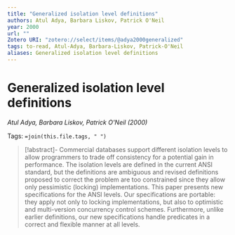 ```yaml
---
title: "Generalized isolation level definitions"
authors: Atul Adya, Barbara Liskov, Patrick O'Neil
year: 2000
url: ""
Zotero URI: "zotero://select/items/@adya2000generalized"
tags: to-read, Atul-Adya, Barbara-Liskov, Patrick-O'Neil
aliases: Generalized isolation level definitions
---
```


# Generalized isolation level definitions  
_Atul Adya, Barbara Liskov, Patrick O'Neil (2000)_

Tags: `=join(this.file.tags, " ")`

> [!abstract]-
> Commercial databases support different isolation levels to allow programmers to trade off consistency for a potential gain in performance. The isolation levels are defined in the current ANSI standard, but the definitions are ambiguous and revised definitions proposed to correct the problem are too constrained since they allow only pessimistic (locking) implementations. This paper presents new specifications for the ANSI levels. Our specifications are portable: they apply not only to locking implementations, but also to optimistic and multi-version concurrency control schemes. Furthermore, unlike earlier definitions, our new specifications handle predicates in a correct and flexible manner at all levels.


